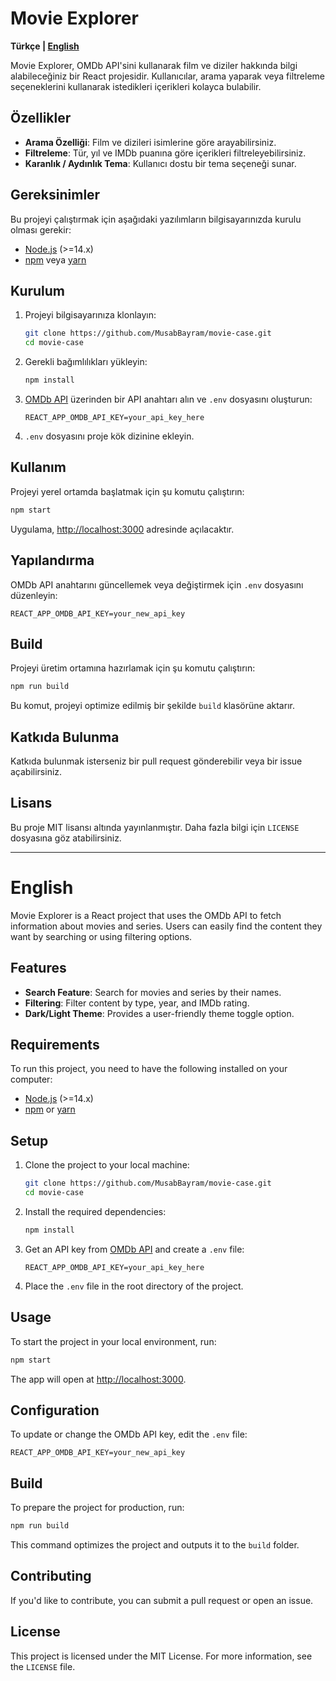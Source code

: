 # Movie Explorer

**Türkçe | [English](#english)**

Movie Explorer, OMDb API'sini kullanarak film ve diziler hakkında bilgi alabileceğiniz bir React projesidir. Kullanıcılar, arama yaparak veya filtreleme seçeneklerini kullanarak istedikleri içerikleri kolayca bulabilir.

## Özellikler

- **Arama Özelliği**: Film ve dizileri isimlerine göre arayabilirsiniz.
- **Filtreleme**: Tür, yıl ve IMDb puanına göre içerikleri filtreleyebilirsiniz.
- **Karanlık / Aydınlık Tema**: Kullanıcı dostu bir tema seçeneği sunar.

## Gereksinimler

Bu projeyi çalıştırmak için aşağıdaki yazılımların bilgisayarınızda kurulu olması gerekir:

- [Node.js](https://nodejs.org/) (>=14.x)
- [npm](https://www.npmjs.com/) veya [yarn](https://yarnpkg.com/)

## Kurulum

1. Projeyi bilgisayarınıza klonlayın:

   ```bash
   git clone https://github.com/MusabBayram/movie-case.git
   cd movie-case
   ```

2. Gerekli bağımlılıkları yükleyin:

   ```bash
   npm install
   ```

3. [OMDb API](https://www.omdbapi.com/) üzerinden bir API anahtarı alın ve `.env` dosyasını oluşturun:

   ```plaintext
   REACT_APP_OMDB_API_KEY=your_api_key_here
   ```

4. `.env` dosyasını proje kök dizinine ekleyin.

## Kullanım

Projeyi yerel ortamda başlatmak için şu komutu çalıştırın:

```bash
npm start
```

Uygulama, [http://localhost:3000](http://localhost:3000) adresinde açılacaktır.

## Yapılandırma

OMDb API anahtarını güncellemek veya değiştirmek için `.env` dosyasını düzenleyin:

```plaintext
REACT_APP_OMDB_API_KEY=your_new_api_key
```

## Build

Projeyi üretim ortamına hazırlamak için şu komutu çalıştırın:

```bash
npm run build
```

Bu komut, projeyi optimize edilmiş bir şekilde `build` klasörüne aktarır.

## Katkıda Bulunma

Katkıda bulunmak isterseniz bir pull request gönderebilir veya bir issue açabilirsiniz.

## Lisans

Bu proje MIT lisansı altında yayınlanmıştır. Daha fazla bilgi için `LICENSE` dosyasına göz atabilirsiniz.

---

# English

Movie Explorer is a React project that uses the OMDb API to fetch information about movies and series. Users can easily find the content they want by searching or using filtering options.

## Features

- **Search Feature**: Search for movies and series by their names.
- **Filtering**: Filter content by type, year, and IMDb rating.
- **Dark/Light Theme**: Provides a user-friendly theme toggle option.

## Requirements

To run this project, you need to have the following installed on your computer:

- [Node.js](https://nodejs.org/) (>=14.x)
- [npm](https://www.npmjs.com/) or [yarn](https://yarnpkg.com/)

## Setup

1. Clone the project to your local machine:

   ```bash
   git clone https://github.com/MusabBayram/movie-case.git
   cd movie-case
   ```

2. Install the required dependencies:

   ```bash
   npm install
   ```

3. Get an API key from [OMDb API](https://www.omdbapi.com/) and create a `.env` file:

   ```plaintext
   REACT_APP_OMDB_API_KEY=your_api_key_here
   ```

4. Place the `.env` file in the root directory of the project.

## Usage

To start the project in your local environment, run:

```bash
npm start
```

The app will open at [http://localhost:3000](http://localhost:3000).

## Configuration

To update or change the OMDb API key, edit the `.env` file:

```plaintext
REACT_APP_OMDB_API_KEY=your_new_api_key
```

## Build

To prepare the project for production, run:

```bash
npm run build
```

This command optimizes the project and outputs it to the `build` folder.

## Contributing

If you'd like to contribute, you can submit a pull request or open an issue.

## License

This project is licensed under the MIT License. For more information, see the `LICENSE` file.